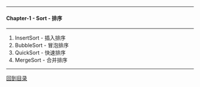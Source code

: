 ----------
#### Chapter-1 - Sort - 排序

----------
1. InsertSort - 插入排序
2. BubbleSort - 冒泡排序
3. QuickSort - 快速排序
4. MergeSort - 合并排序

----------
[回到目录](https://github.com/zhaochenyou/Way-to-Algorithm/blob/master/README.md)
